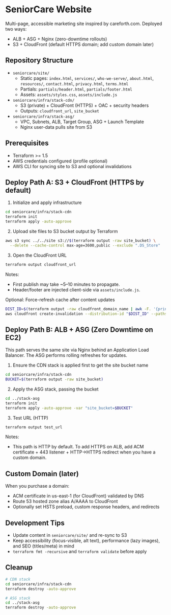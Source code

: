 # SeniorCare Website

Multi-page, accessible marketing site inspired by careforth.com. Deployed two ways:

- ALB + ASG + Nginx (zero-downtime rollouts)
- S3 + CloudFront (default HTTPS domain; add custom domain later)

## Repository Structure

- `seniorcare/site/`
  - Static pages: `index.html`, `services/`, `who-we-serve/`, `about.html`, `resources/`, `contact.html`, `privacy.html`, `terms.html`
  - Partials: `partials/header.html`, `partials/footer.html`
  - Assets: `assets/styles.css`, `assets/include.js`
- `seniorcare/infra/stack-cdn/`
  - S3 (private) + CloudFront (HTTPS) + OAC + security headers
  - Outputs: `cloudfront_url`, `site_bucket`
- `seniorcare/infra/stack-asg/`
  - VPC, Subnets, ALB, Target Group, ASG + Launch Template
  - Nginx user-data pulls site from S3

## Prerequisites

- Terraform >= 1.5
- AWS credentials configured (profile optional)
- AWS CLI for syncing site to S3 and optional invalidations

## Deploy Path A: S3 + CloudFront (HTTPS by default)

1) Initialize and apply infrastructure

```bash
cd seniorcare/infra/stack-cdn
terraform init
terraform apply -auto-approve
```

2) Upload site files to S3 bucket output by Terraform

```bash
aws s3 sync ../../site s3://$(terraform output -raw site_bucket) \
  --delete --cache-control max-age=3600,public --exclude ".DS_Store"
```

3) Open the CloudFront URL

```bash
terraform output cloudfront_url
```

Notes:
- First publish may take ~5–10 minutes to propagate.
- Header/footer are injected client-side via `assets/include.js`.

Optional: Force-refresh cache after content updates

```bash
DIST_ID=$(terraform output -raw cloudfront_domain_name | awk -F. '{print $1}')
aws cloudfront create-invalidation --distribution-id "$DIST_ID" --paths "/*"
```

## Deploy Path B: ALB + ASG (Zero Downtime on EC2)

This path serves the same site via Nginx behind an Application Load Balancer. The ASG performs rolling refreshes for updates.

1) Ensure the CDN stack is applied first to get the site bucket name

```bash
cd seniorcare/infra/stack-cdn
BUCKET=$(terraform output -raw site_bucket)
```

2) Apply the ASG stack, passing the bucket

```bash
cd ../stack-asg
terraform init
terraform apply -auto-approve -var "site_bucket=$BUCKET"
```

3) Test URL (HTTP)

```bash
terraform output test_url
```

Notes:
- This path is HTTP by default. To add HTTPS on ALB, add ACM certificate + 443 listener + HTTP→HTTPS redirect when you have a custom domain.

## Custom Domain (later)

When you purchase a domain:
- ACM certificate in us-east-1 (for CloudFront) validated by DNS
- Route 53 hosted zone alias A/AAAA to CloudFront
- Optionally set HSTS preload, custom response headers, and redirects

## Development Tips

- Update content in `seniorcare/site/` and re-sync to S3
- Keep accessibility (focus-visible, alt text), performance (lazy images), and SEO (titles/meta) in mind
- `terraform fmt -recursive` and `terraform validate` before apply

## Cleanup

```bash
# CDN stack
cd seniorcare/infra/stack-cdn
terraform destroy -auto-approve

# ASG stack
cd ../stack-asg
terraform destroy -auto-approve
```
